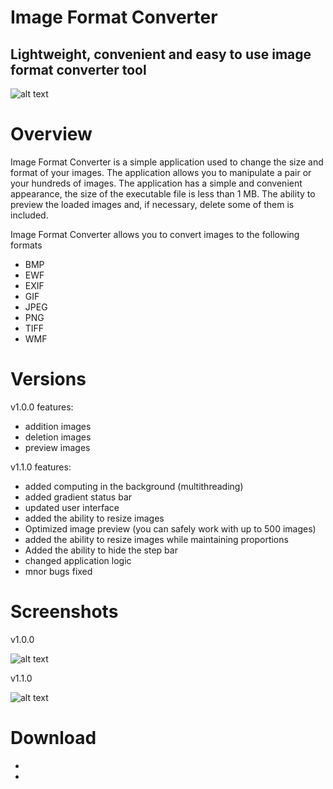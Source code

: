 # Image Format Converter
## Lightweight, сonvenient and easy to use image format converter tool

![alt text](https://github.com/qlulp/ImageFormatConverter/blob/main/v1.1.0%20screenshot.JPG?raw=true)

# Overview

Image Format Converter is a simple application used to change the size and format of your images. The application allows you to manipulate a pair or your hundreds of images. The application has a simple and convenient appearance, the size of the executable file is less than 1 MB. The ability to preview the loaded images and, if necessary, delete some of them is included.

Image Format Converter allows you to convert images to the following formats
- BMP
- EWF
- EXIF
- GIF
- JPEG
- PNG
- TIFF
- WMF

# Versions

v1.0.0 features:
- addition images
- deletion images
- preview images

v1.1.0 features:
- added computing in the background (multithreading)
- added gradient status bar
- updated user interface
- added the ability to resize images
- Optimized image preview (you can safely work with up to 500 images)
- added the ability to resize images while maintaining proportions
- Added the ability to hide the step bar
- changed application logic
- mnor bugs fixed

# Screenshots

v1.0.0

![alt text](https://github.com/qlulp/ImageFormatConverter/blob/main/screenshot.jpg?raw=true)

v1.1.0

![alt text](https://github.com/qlulp/ImageFormatConverter/blob/main/v1.1.0%20screenshot.JPG?raw=true)


# Download

-
-

